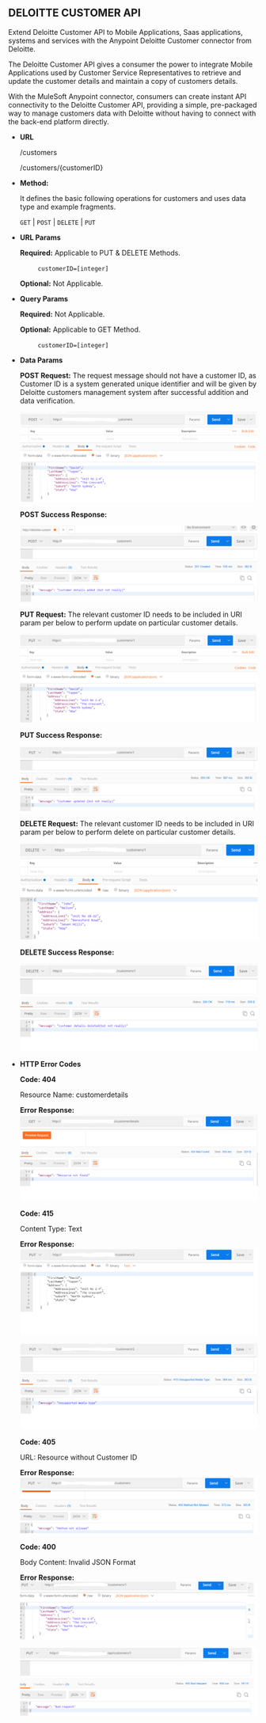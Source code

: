 **DELOITTE CUSTOMER API**
----
 Extend Deloitte Customer API to Mobile Applications, Saas applications, systems and services with the Anypoint Deloitte Customer connector from Deloitte. 
 
The Deloitte Customer API gives a consumer the power to integrate Mobile Applications used by Customer Service Representatives to retrieve and update the customer details and maintain a copy of customers details.

With the MuleSoft Anypoint connector, consumers can create instant API connectivity to the Deloitte Customer API, providing a simple, pre-packaged way to manage customers data with Deloitte without having to connect with the back-end platform directly. 


* **URL**

  /customers
  
  /customers/{customerID}


* **Method:**
  
  It defines the basic following operations for customers and uses data type and example fragments.

  `GET` | `POST` | `DELETE` | `PUT`
  
*  **URL Params**

      **Required:** Applicable to PUT & DELETE Methods.
 
   `     customerID=[integer]`

      **Optional:** Not Applicable.
 
*  **Query Params**

      **Required:** Not Applicable.         

      **Optional:** Applicable to GET Method.

   `     customerID=[integer]`
   
            
* **Data Params**

   **POST Request:** 
      The request message should not have a customer ID, as Customer ID is a system generated unique identifier and will be given by Deloitte    customers management system after successful addition and data verification.
  
  ![alt text](https://github.com/prakashr3/IntegrationHub/blob/master/DeloitteCustomerAPI/Images/POST_Request.png)

    **POST Success Response:**
  
  ![alt text](https://github.com/prakashr3/IntegrationHub/blob/master/DeloitteCustomerAPI/Images/POST_Response.PNG)

    **PUT Request:** 
   The relevant customer ID needs to be included in URI param per below  to perform update on particular customer details.
   
   ![alt text](https://github.com/prakashr3/IntegrationHub/blob/master/DeloitteCustomerAPI/Images/PUT_Request.PNG)
 
    **PUT Success Response:** 
 
   ![alt text](https://github.com/prakashr3/IntegrationHub/blob/master/DeloitteCustomerAPI/Images/PUT_Response.PNG)
   
    **DELETE Request:** 
    The relevant customer ID needs to be included in URI param per below to perform delete on particular customer details.
    
    ![alt text](https://github.com/prakashr3/IntegrationHub/blob/master/DeloitteCustomerAPI/Images/DELETE_Request.png)
    
    **DELETE Success Response:** 
 
    ![alt text](https://github.com/prakashr3/IntegrationHub/blob/master/DeloitteCustomerAPI/Images/DELETE_Response.png)
 
 
* **HTTP Error Codes**

   **Code: 404** 
   
     Resource Name: customerdetails
     
     **Error Response:**
    ![alt text](https://github.com/prakashr3/IntegrationHub/blob/master/DeloitteCustomerAPI/Images/http_404.png) 
    
   **Code: 415** 
   
     Content Type: Text
     
     **Error Response:**     
    ![alt text](https://github.com/prakashr3/IntegrationHub/blob/master/DeloitteCustomerAPI/Images/http_415_1.png) 
    
    ![alt text](https://github.com/prakashr3/IntegrationHub/blob/master/DeloitteCustomerAPI/Images/http_415_2.png)
    

   **Code: 405** 
   
     URL: Resource without Customer ID
     
     **Error Response:**
    ![alt text](https://github.com/prakashr3/IntegrationHub/blob/master/DeloitteCustomerAPI/Images/http_405.png) 
    

   **Code: 400** 
   
     Body Content: Invalid JSON Format
     
     **Error Response:**     
    ![alt text](https://github.com/prakashr3/IntegrationHub/blob/master/DeloitteCustomerAPI/Images/http_400_1.png) 
    
    ![alt text](https://github.com/prakashr3/IntegrationHub/blob/master/DeloitteCustomerAPI/Images/http_400_2.png)
    
       
  
